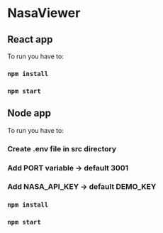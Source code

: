 # NasaViewer

## React app

To run you have to:

### `npm install`

### `npm start`

## Node app

To run you have to:

### Create .env file in src directory

### Add PORT variable -> default 3001

### Add NASA_API_KEY -> default DEMO_KEY

### `npm install`

### `npm start`
